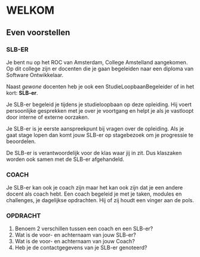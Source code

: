# WELKOM

## Even voorstellen


### SLB-ER
Je bent nu op het ROC van Amsterdam, College Amstelland aangekomen. Op dit college zijn er docenten die je gaan begeleiden naar een diploma van Software Ontwikkelaar.

Naast _gewone_ docenten heb je ook een StudieLoopbaanBegeleider of in het kort: __SLB-er__.

Je SLB-er begeleid je tijdens je studieloopbaan op deze opleiding. Hij voert persoonlijke gesprekken met je over je voortgang en helpt je als je vastloopt door interne of externe oorzaken.

Je SLB-er is je eerste aanspreekpunt bij vragen over de opleiding. Als je gaat stage lopen dan komt jouw SLB-er op stagebezoek om je progressie te beoordelen.

De SLB-er is verantwoordelijk voor de klas waar jij in zit. Dus klaszaken worden ook samen met de SLB-er afgehandeld. 

### COACH
Je SLB-er kan ook je coach zijn maar het kan ook zijn dat je een andere docent als coach hebt. Een coach begeleid je met je taken, modules en challenges, je dagelijkse opdrachten. Hij of zij houdt een vinger aan de pols.

### OPDRACHT 
1. Benoem 2 verschillen tussen een coach en een SLB-er?
2. Wat is de voor- en achternaam van jouw SLB-er?
3. Wat is de voor- en achternaam van jouw Coach?
4. Heb je de contactgegevens van je SLB-er genoteerd?




